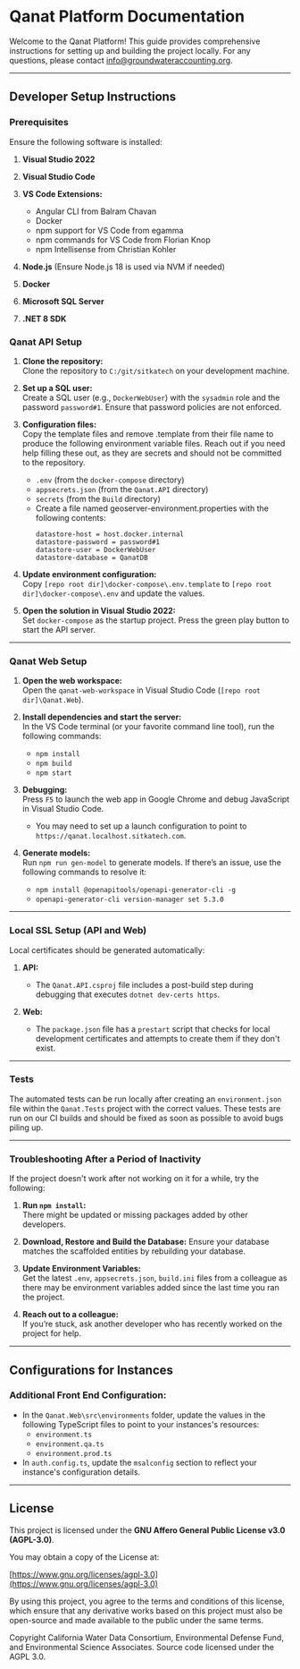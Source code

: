 # Qanat Platform Documentation

Welcome to the Qanat Platform! This guide provides comprehensive instructions for setting up and building the project locally. For any questions, please contact info@groundwateraccounting.org.

---

## Developer Setup Instructions

### Prerequisites

Ensure the following software is installed:

1. **Visual Studio 2022**
2. **Visual Studio Code**
3. **VS Code Extensions:**

   - Angular CLI from Balram Chavan
   - Docker
   - npm support for VS Code from egamma
   - npm commands for VS Code from Florian Knop
   - npm Intellisense from Christian Kohler

4. **Node.js** (Ensure Node.js 18 is used via NVM if needed)
5. **Docker**
6. **Microsoft SQL Server**
7. **.NET 8 SDK**

### Qanat API Setup

1. **Clone the repository:**  
   Clone the repository to `C:/git/sitkatech` on your development machine.

2. **Set up a SQL user:**  
   Create a SQL user (e.g., `DockerWebUser`) with the `sysadmin` role and the password `password#1`. Ensure that password policies are not enforced.
3. **Configuration files:**  
   Copy the template files and remove .template from their file name to produce the following environment variable files. Reach out if you need help filling these out, as they are secrets and should not be committed to the repository.

   - `.env` (from the `docker-compose` directory)
   - `appsecrets.json` (from the `Qanat.API` directory)
   - `secrets` (from the `Build` directory)
   - Create a file named geoserver-environment.properties with the following contents:
     ```
     datastore-host = host.docker.internal
     datastore-password = password#1
     datastore-user = DockerWebUser
     datastore-database = QanatDB
     ```

4. **Update environment configuration:**  
   Copy `[repo root dir]\docker-compose\.env.template` to `[repo root dir]\docker-compose\.env` and update the values.

5. **Open the solution in Visual Studio 2022:**  
   Set `docker-compose` as the startup project. Press the green play button to start the API server.

---

### Qanat Web Setup

1. **Open the web workspace:**  
   Open the `qanat-web-workspace` in Visual Studio Code (`[repo root dir]\Qanat.Web`).

2. **Install dependencies and start the server:**  
   In the VS Code terminal (or your favorite command line tool), run the following commands:

   - `npm install`
   - `npm build`
   - `npm start`

3. **Debugging:**  
   Press `F5` to launch the web app in Google Chrome and debug JavaScript in Visual Studio Code.

   - You may need to set up a launch configuration to point to `https://qanat.localhost.sitkatech.com`.

4. **Generate models:**  
   Run `npm run gen-model` to generate models. If there’s an issue, use the following commands to resolve it:
   - `npm install @openapitools/openapi-generator-cli -g`
   - `openapi-generator-cli version-manager set 5.3.0`

---

### Local SSL Setup (API and Web)

Local certificates should be generated automatically:

1. **API:**

   - The `Qanat.API.csproj` file includes a post-build step during debugging that executes `dotnet dev-certs https`.

2. **Web:**
   - The `package.json` file has a `prestart` script that checks for local development certificates and attempts to create them if they don't exist.

---

### Tests

The automated tests can be run locally after creating an `environment.json` file within the `Qanat.Tests` project with the correct values. These tests are run on our CI builds and should be fixed as soon as possible to avoid bugs piling up.

---

### Troubleshooting After a Period of Inactivity

If the project doesn't work after not working on it for a while, try the following:

1. **Run `npm install`:**  
   There might be updated or missing packages added by other developers.

2. **Download, Restore and Build the Database:**
   Ensure your database matches the scaffolded entities by rebuilding your database.

3. **Update Environment Variables:**  
   Get the latest `.env`, `appsecrets.json`, `build.ini` files from a colleague as there may be environment variables added since the last time you ran the project.

4. **Reach out to a colleague:**  
   If you’re stuck, ask another developer who has recently worked on the project for help.

---

## Configurations for Instances

### Additional Front End Configuration:

- In the `Qanat.Web\src\environments` folder, update the values in the following TypeScript files to point to your instances's resources:
  - `environment.ts`
  - `environment.qa.ts`
  - `environment.prod.ts`
- In `auth.config.ts`, update the `msalconfig` section to reflect your instance's configuration details.

---

## License

This project is licensed under the **GNU Affero General Public License v3.0 (AGPL-3.0)**.

You may obtain a copy of the License at:

[https://www.gnu.org/licenses/agpl-3.0](https://www.gnu.org/licenses/agpl-3.0)

By using this project, you agree to the terms and conditions of this license, which ensure that any derivative works based on this project must also be open-source and made available to the public under the same terms.

Copyright California Water Data Consortium, Environmental Defense Fund, and Environmental Science Associates. Source code licensed under the AGPL 3.0.
